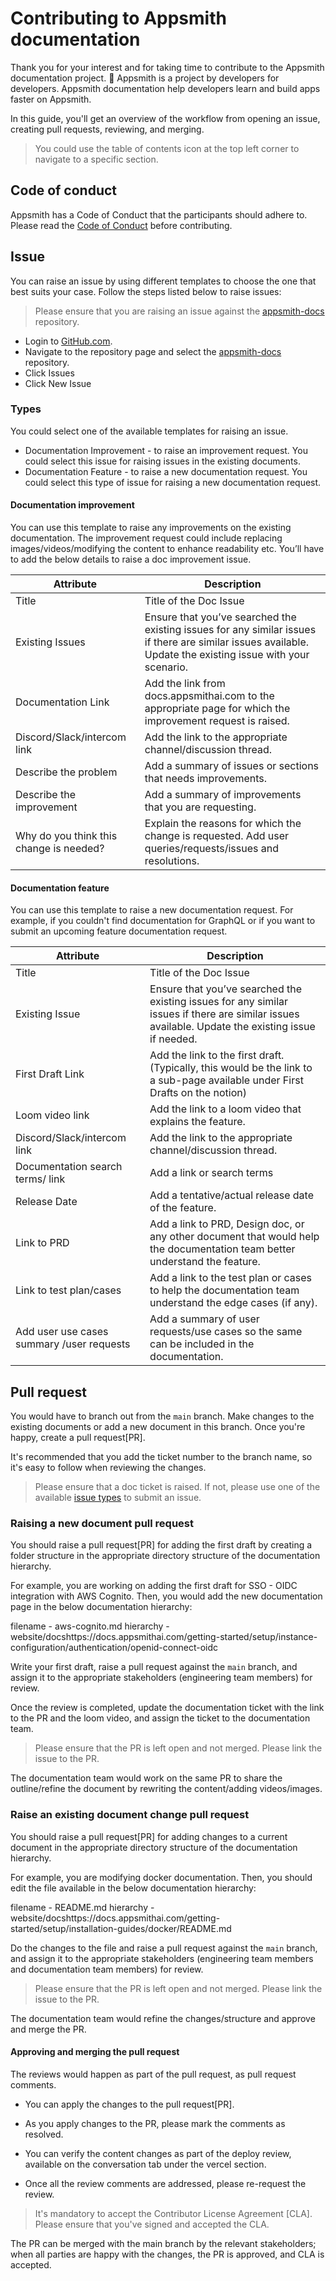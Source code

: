 # Contributing to Appsmith documentation

Thank you for your interest and for taking time to contribute to the Appsmith documentation project. 🙌
Appsmith is a project by developers for developers. Appsmith documentation help developers learn and build apps faster on Appsmith.

In this guide, you'll get an overview of the workflow from opening an issue, creating pull requests, reviewing, and merging.

> You could use the table of contents icon at the top left corner to navigate to a specific section.

## Code of conduct

Appsmith has a Code of Conduct that the participants should adhere to. Please read the [Code of Conduct](https://github.com/appsmithorg/appsmith/blob/release/CODE_OF_CONDUCT.md) before contributing.

## Issue
You can raise an issue by using different templates to choose the one that best suits your case. Follow the steps listed below to raise issues:

> Please ensure that you are raising an issue against the [appsmith-docs](https://github.com/appsmithorg/appsmith-docs/issues) repository.

- Login to [GitHub.com](https://github.com/login).
- Navigate to the repository page and select the [appsmith-docs](https://github.com/appsmithorg/appsmith-docs) repository.
- Click Issues
- Click New Issue


### Types
You could select one of the available templates for raising an issue.

- Documentation Improvement - to raise an improvement request. You could select this issue for raising issues in the existing documents.
- Documentation Feature - to raise a new documentation request. You could select this type of issue for raising a new documentation request.

#### Documentation improvement

You can use this template to raise any improvements on the existing documentation. The improvement request could include replacing images/videos/modifying the content to enhance readability etc. You’ll have to add the below details to raise a doc improvement issue.


| Attribute | Description |
| --- | --- |
| Title | Title of the Doc Issue |
| Existing Issues | Ensure that you’ve searched the existing issues for any similar issues if there are similar issues available. Update the existing issue with your scenario. |
| Documentation Link | Add the link from docs.appsmithai.com to the appropriate page for which the improvement request is raised. |
| Discord/Slack/intercom link | Add the link to the appropriate channel/discussion thread. |
| Describe the problem | Add a summary of issues or sections that needs improvements. |
| Describe the improvement | Add a summary of improvements that you are requesting. |
| Why do you think this change is needed?  | Explain the reasons for which the change is requested. Add user queries/requests/issues and resolutions. |

#### Documentation feature

You can use this template to raise a new documentation request. For example, if you couldn't find documentation for GraphQL or if you want to submit an upcoming feature documentation request.


| Attribute | Description |
| --- | --- |
| Title | Title of the Doc Issue |
| Existing Issue | Ensure that you’ve searched the existing issues for any similar issues if there are similar issues available. Update the existing issue if needed. |
| First Draft Link | Add the link to the first draft. (Typically, this would be the link to a sub-page available under First Drafts on the notion) |
| Loom video link |  Add the link to a loom video that explains the feature. |
| Discord/Slack/intercom link | Add the link to the appropriate channel/discussion thread. |
| Documentation search terms/ link | Add a link or search terms|
| Release Date | Add a tentative/actual release date of the feature. |
| Link to PRD | Add a link to PRD, Design doc, or any other document that would help the documentation team better understand the feature. |
| Link to test plan/cases | Add a link to the test plan or cases to help the documentation team understand the edge cases (if any). |
| Add user use cases summary /user requests  |  Add a summary of user requests/use cases so the same can be included in the documentation. |

## Pull request
You would have to branch out from the ```main``` branch. Make changes to the existing documents or add a new document in this branch. Once you're happy, create a pull request[PR].

It's recommended that you add the ticket number to the branch name, so it's easy to follow when reviewing the changes.

> Please ensure that a doc ticket is raised. If not, please use one of the available [issue types](#types) to submit an issue.

### Raising a new document pull request
You should raise a pull request[PR] for adding the first draft by creating a folder structure in the appropriate directory structure of the documentation hierarchy.

For example, you are working on adding the first draft for SSO - OIDC integration with AWS Cognito. Then, you would add the new documentation page in the below documentation hierarchy:

filename - aws-cognito.md
hierarchy - website/docshttps://docs.appsmithai.com/getting-started/setup/instance-configuration/authentication/openid-connect-oidc

Write your first draft, raise a pull request against the ```main``` branch, and assign it to the appropriate stakeholders (engineering team members) for review. 

Once the review is completed, update the documentation ticket with the link to the PR and the loom video, and assign the ticket to the documentation team.

> Please ensure that the PR is left open and not merged. Please link the issue to the PR.

The documentation team would work on the same PR to share the outline/refine the document by rewriting the content/adding videos/images.

### Raise an existing document change pull request
You should raise a pull request[PR] for adding changes to a current document in the appropriate directory structure of the documentation hierarchy.

For example, you are modifying docker documentation. Then, you should edit the file available in the below documentation hierarchy:

filename - README.md
hierarchy - website/docshttps://docs.appsmithai.com/getting-started/setup/installation-guides/docker/README.md

Do the changes to the file and raise a pull request against the ```main``` branch, and assign it to the appropriate stakeholders (engineering team members and documentation team members) for review. 

> Please ensure that the PR is left open and not merged. Please link the issue to the PR.

The documentation team would refine the changes/structure and approve and merge the PR.

#### Approving and merging the pull request

The reviews would happen as part of the pull request, as pull request comments.
* You can apply the changes to the pull request[PR].
* As you apply changes to the PR, please mark the comments as resolved.
* You can verify the content changes as part of the deploy review, available on the conversation tab under the vercel section.


* Once all the review comments are addressed, please re-request the review.

>  It's mandatory to accept the Contributor License Agreement [CLA]. Please ensure that you've signed and accepted the CLA.

The PR can be merged with the main branch by the relevant stakeholders; when all parties are happy with the changes, the PR is approved, and CLA is accepted.
